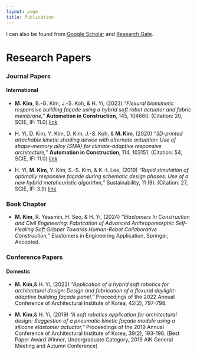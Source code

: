 ```yaml
---
layout: page
title: Publication
---
```



I can also be found from [Google Scholar](https://scholar.google.com/citations?user=JY44k3cAAAAJ&hl=en) and [Research Gate](https://www.researchgate.net/profile/Mijin-Kim-27).


# Research Papers

### Journal Papers

#### International

- **M. Kim**, B.-G. Kim, J.-S. Koh, & H. Yi, (2023) _“Flexural biomimetic responsive building façade using a hybrid soft robot actuator and fabric membrane,”_ **Automation in Construction**, 145, 104660.  (Citation: 20, SCIE, IF: 11.0) [link](https://www.sciencedirect.com/science/article/abs/pii/S0926580522005301?via%3Dihub) 

- H. Yi, D. Kim, Y. Kim, D. Kim, J.-S. Koh, & **M. Kim**, (2020) _“3D-printed attachable kinetic shading device with alternate actuation: Use of shape-memory alloy (SMA) for climate-adaptive responsive architecture,”_ **Automation in Construction**, 114, 103151. (Citation: 54, SCIE, IF: 11.0) [link](https://www.sciencedirect.com/science/article/abs/pii/S0926580519308507?via%3Dihub)

- H. Yi, **M. Kim**, Y. Kim, S.-S. Kim, & K.-I. Lee, (2019) _“Rapid simulation of optimally responsive façade during schematic design phases: Use of a new hybrid metaheuristic algorithm,”_ Sustainability, 11 (9). (Citation: 27, SCIE, IF: 3.9) [link](https://www.mdpi.com/2071-1050/11/9/2681)

### Book Chapter

- **M. Kim**, R. Yeasmin, H. Seo, & H. Yi, (2024) _“Elastomers In Construction and Civil Engineering: Fabrication of Advanced Anthropomorphic Self-Healing Soft Gripper Towards Human-Robot Collaborative Construction,”_ Elastomers in Engineering Application, Springer, Accepted.

### Conference Papers

#### Domestic

- **M. Kim**,& H. Yi, (2022) _“Application of a hybrid soft robotics for architectural design: Design and fabrication of a flexural daylight-adaptive building façade panel,”_ Proceedings of the 2022 Annual Conference of Architectural Institute of Korea, 42(2), 797-798.

- **M. Kim**,& H. Yi, (2019) _“A soft robotics application for architectural design: Suggestion of a pneumatic kinetic façade module using a silicone elastomer actuator,”_ Proceedings of the 2019 Annual Conference of Architectural Institute of Korea, 39(2), 193-196. (Best Paper Award Winner, Undergraduate Category, 2019 AIK General Meeting and Autumn Conference)
